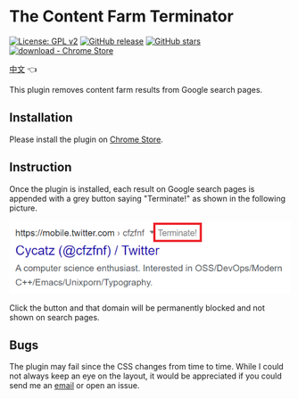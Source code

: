 # The Content Farm Terminator

[![License: GPL v2](https://img.shields.io/badge/License-GPL_v2-blue.svg)](https://www.gnu.org/licenses/old-licenses/gpl-2.0.en.html)
[![GitHub release](https://img.shields.io/github/release/wdzeng/The-Content-Farm-Terminator)](https://gitHub.com/wdzeng/The-Content-Farm-Terminator/releases/)
[![GitHub stars](https://img.shields.io/github/stars/wdzeng/The-Content-Farm-Terminator)](#stars)
[![download - Chrome Store](https://img.shields.io/badge/download-Chrome_Store-2ea44f)](https://chrome.google.com/webstore/detail/the-content-farm-terminat/chhekpgdckchblnfdelceaigmlfbakgn)

[中文](README.md) 👈

This plugin removes content farm results from Google search pages.

## Installation

Please install the plugin on [Chrome Store](https://chrome.google.com/webstore/detail/the-content-farm-terminat/chhekpgdckchblnfdelceaigmlfbakgn).

## Instruction

Once the plugin is installed, each result on Google search pages is appended with a grey button saying "Terminate!" as shown in the following picture.

![demo](res/demo_en.png)

Click the button and that domain will be permanently blocked and not shown on search pages.

## Bugs

The plugin may fail since the CSS changes from time to time. While I could not always keep an eye on the layout, it would be appreciated if you could send me an [email](mailto:me@hyperbola.me) or open an issue.
